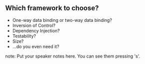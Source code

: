 ##  Which framework to choose?

* One-way data binding or two-way data binding?
* Inversion of Control?
* Dependency Injection?
* Testability?
* Size?
* ...do you even need it?

note:
    Put your speaker notes here.
    You can see them pressing 's'.
